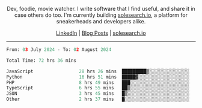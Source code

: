 <p align="center">Dev, foodie, movie watcher. I write software that I find useful, and share it in case others do too. I'm currently building <a href="https://solesearch.io">solesearch.io</a>, a platform for sneakerheads and developers alike.</p>
<p align="center">
  <a href="https://www.linkedin.com/in/peter-rauscher">LinkedIn</a>
  |
  <a href="https://dev.to/peterrauscher">Blog Posts</a>
  |
  <a href="https://solesearch.io">solesearch.io</a>
</p>
<hr/>
<!--START_SECTION:waka-->

```python
From: 03 July 2024 - To: 02 August 2024

Total Time: 72 hrs 36 mins

JavaScript                 28 hrs 26 mins  █████████▒░░░░░░░░░░░░░░░   37.82 %
Python                     16 hrs 51 mins  █████▓░░░░░░░░░░░░░░░░░░░   22.41 %
PHP                        8 hrs 49 mins   ███░░░░░░░░░░░░░░░░░░░░░░   11.74 %
TypeScript                 6 hrs 55 mins   ██▒░░░░░░░░░░░░░░░░░░░░░░   09.20 %
JSON                       3 hrs 45 mins   █▒░░░░░░░░░░░░░░░░░░░░░░░   05.00 %
Other                      2 hrs 37 mins   █░░░░░░░░░░░░░░░░░░░░░░░░   03.48 %
```

<!--END_SECTION:waka-->

